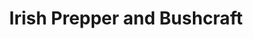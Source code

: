 ---
title: "Irish Prepper and Bushcraft"
url: /macroom/irish-prepper-and-bushcraft/
shop: outdoor
---